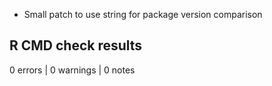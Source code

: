 * Small patch to use string for package version comparison

## R CMD check results

0 errors | 0 warnings | 0 notes
